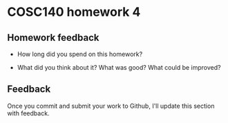 # COSC140 homework 4

## Homework feedback

 * How long did you spend on this homework?

 * What did you think about it?  What was good?  What could be improved?

## Feedback

Once you commit and submit your work to Github, I'll update this section with feedback.

